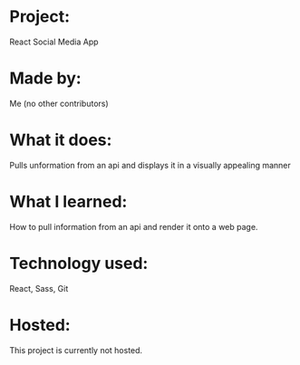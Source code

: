 # Project:
React Social Media App
# Made by:
Me (no other contributors)
# What it does:
Pulls unformation from an api and displays it in a visually appealing manner
# What I learned:
How to pull information from an api and render it onto a web page.
# Technology used:
React, Sass, Git
# Hosted:
This project is currently not hosted.
